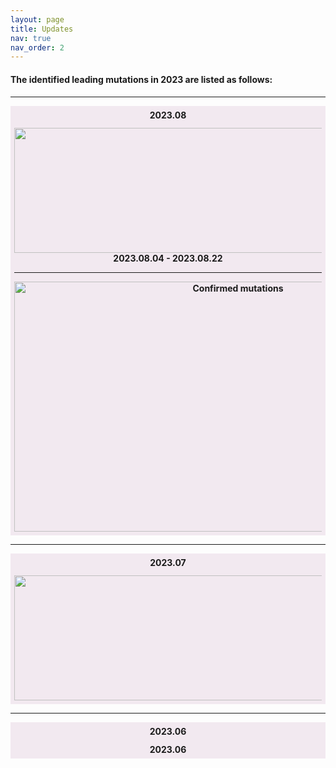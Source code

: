 ```yaml
---
layout: page
title: Updates
nav: true
nav_order: 2
---
```

<h4>The identified leading mutations in 2023 are listed as follows:<h4>
<hr>

<html>
<head>
<script src="https://ajax.googleapis.com/ajax/libs/jquery/3.5.1/jquery.min.js"></script>
<script>
$(document).ready(function(){
  $(".flip").click(function(){
    $(this).next(".panel").slideToggle("slow");
  });
});
</script>
<style> 
.panel, .flip {
  padding: 5px;
  text-align: center;
  background-color: #f2e9f0;
  border: solid 1px #f2e9f0;
}

.panel {
  padding: 50px;
  display: none;
}
</style>
</head>
<body>
 
<div class="flip">2023.08</div>
<div class="panel" style="flex;">
  <img src="{{'assets/img/update_2308/2023-08.png' | relative_url}}" alt="2023-08" style="width: 1100px; height: 200px;">
  <br>
  2023.08.04 - 2023.08.22
  <hr>
  <img src="{{'assets/img/update_2308/confirmed mutations.png' | relative_url}}" alt="Confirmed mutations" style="width: 700px; height: 400px;">
</div>
<hr>

<div class="flip">2023.07</div>
<div class="panel" style="flex">
  <img src="{{'assets/img/update_2308/2023-08.png' | relative_url}}" alt="2023-08" style="width: 1100px; height: 200px;">
</div>
<hr>

<div class="flip">2023.06</div>
<div class="panel">2023.06</div>

</body>
</html>